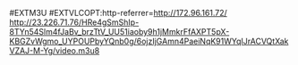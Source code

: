 #EXTM3U
#EXTVLCOPT:http-referrer=http://172.96.161.72/
http://23.226.71.76/HRe4gSmShIp-8TYn54Slm4fJaBv_brzTtV_UU51iaoby9h1jMmkrFfAXPT5pX-KBGZvWgmo_UYPOUPbyYQnb0g/6ojzIjGAmn4PaeiNqK91WYqIJrACVQtXakVZAJ-M-Yg/video.m3u8
